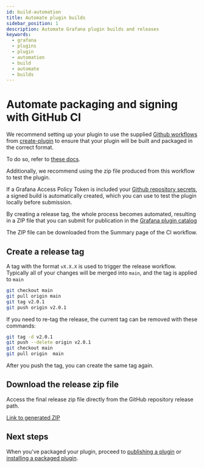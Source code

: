 ```yaml
---
id: build-automation
title: Automate plugin builds
sidebar_position: 1
description: Automate Grafana plugin builds and releases
keywords:
  - grafana
  - plugins
  - plugin
  - automation
  - build
  - automate
  - builds
---
```


# Automate packaging and signing with GitHub CI

We recommend setting up your plugin to use the supplied [Github workflows](../create-a-plugin/develop-a-plugin/set-up-github-workflows.md) from [create-plugin](../get-started/get-started.mdx)
to ensure that your plugin will be built and packaged in the correct format.

To do so, refer to [these docs](https://github.com/grafana/plugin-actions/blob/main/build-plugin/README.md).

Additionally, we recommend using the zip file produced from this workflow to test the plugin.

If a Grafana Access Policy Token is included your [Github repository secrets](https://docs.github.com/en/codespaces/managing-codespaces-for-your-organization/managing-development-environment-secrets-for-your-repository-or-organization), a signed build is automatically created, which you can use to test the plugin locally before submission.

By creating a release tag, the whole process becomes automated, resulting in a ZIP file that you can submit for publication in the [Grafana plugin catalog](https://grafana.com/plugins)

The ZIP file can be downloaded from the Summary page of the CI workflow.

## Create a release tag

A tag with the format `vX.X.X` is used to trigger the release workflow. Typically all of your changes will be merged into `main`, and the tag is applied to `main`

```BASH
git checkout main
git pull origin main
git tag v2.0.1
git push origin v2.0.1
```

If you need to re-tag the release, the current tag can be removed with these commands:

```BASH
git tag -d v2.0.1
git push --delete origin v2.0.1
git checkout main
git pull origin  main
```

After you push the tag, you can create the same tag again.

## Download the release zip file

Access the final release zip file directly from the GitHub repository release path.

[Link to generated ZIP](https://github.com/briangann/grafana-gauge-panel/releases/download/v2.0.1/briangann-gauge-panel-2.0.1.zip)

## Next steps

When you've packaged your plugin, proceed to [publishing a plugin](./publish-or-update-a-plugin.md) or [installing a packaged plugin](https://grafana.com/docs/grafana/latest/administration/plugin-management/#install-a-packaged-plugin).
